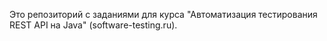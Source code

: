 Это репозиторий с заданиями для курса "Автоматизация тестирования REST API на Java" (software-testing.ru).
